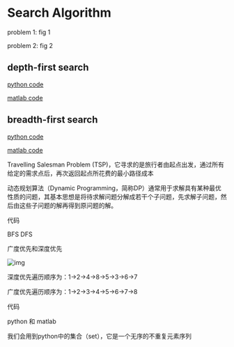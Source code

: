# Search Algorithm

problem 1: fig 1

problem 2: fig 2

 

##  depth-first search 

[python code]()

[matlab code]()

##  breadth-first search 

[python code]()

[matlab code]()





Travelling Salesman Problem (TSP)，它寻求的是旅行者由起点出发，通过所有给定的需求点后，再次返回起点所花费的最小路径成本



 动态规划算法（Dynamic Programming，简称DP）通常用于求解具有某种最优性质的问题，其基本思想是将待求解问题分解成若干个子问题，先求解子问题，然后由这些子问题的解再得到原问题的解。



代码



BFS DFS

广度优先和深度优先



 ![img](https://github.com/yzy1996/Python-Code/blob/master/Algorithm/Search-Algorithm/fig1.png) 



深度优先遍历顺序为：1->2->4->8->5->3->6->7

广度优先遍历顺序为：1->2->3->4->5->6->7->8 



代码

python 和 matlab



我们会用到python中的集合（set），它是一个无序的不重复元素序列

